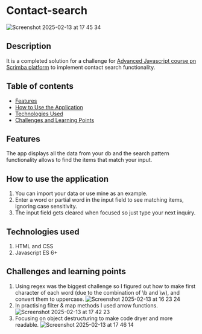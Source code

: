# Contact-search
![Screenshot 2025-02-13 at 17 45 34](https://github.com/user-attachments/assets/3c5546af-127d-4d2e-9cc9-da64abb7d144)

## Description
It is a completed solution for a challenge for [Advanced Javascript course pn Scrimba platform](https://scrimba.com/advanced-javascript-c03kpi3kss) to implement contact search functionality.

## Table of contents
- [Features](#features)
- [How to Use the Application](#how-to-use-the-application)
- [Technologies Used](#technologies-used)
- [Challenges and Learning Points](#challenges-and-learning-points)

## Features
The app displays all the data from your db and the search pattern functionality allows to find the items that match your input. 

## How to use the application
1. You can import your data or use mine as an example.
2. Enter a word or partial word in the input field to see matching items, ignoring case sensitivity.
3. The input field gets cleared when focused so just type your next inquiry.

## Technologies used 
1. HTML and CSS
2. Javascript ES 6+

## Challenges and learning points
1. Using regex was the biggest challenge so I figured out how to make first character of each word (due to the combination of \b and \w), and convert them to uppercase.
![Screenshot 2025-02-13 at 16 23 24](https://github.com/user-attachments/assets/5c54231c-0354-4780-b755-3d5800ecb7db)
2. In practising filter & map methods I used arrow functions.
![Screenshot 2025-02-13 at 17 42 23](https://github.com/user-attachments/assets/930badde-4f42-4cdd-8354-766b19c9b8d7)
4. Focusing on object destructuring to make code dryer and more readable.
![Screenshot 2025-02-13 at 17 46 14](https://github.com/user-attachments/assets/c9b64914-7941-46a4-9894-0c8f0f196936)




